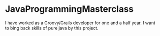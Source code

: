 # JavaProgrammingMasterclass

I have worked as a Groovy/Grails developer for one and a half year. I want to bing back  skills of pure java by this project.
